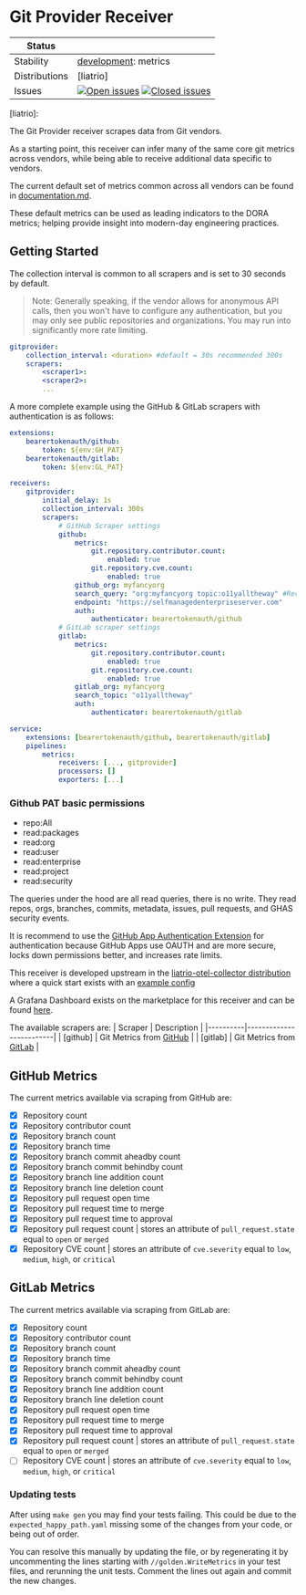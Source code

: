 # Git Provider Receiver

<!-- markdownlint-disable -->
<!-- status autogenerated section -->
| Status        |           |
| ------------- |-----------|
| Stability     | [development]: metrics   |
| Distributions | [liatrio] |
| Issues        | [![Open issues](https://img.shields.io/github/issues-search/open-telemetry/opentelemetry-collector-contrib?query=is%3Aissue%20is%3Aopen%20label%3Areceiver%2Fgitprovider%20&label=open&color=orange&logo=opentelemetry)](https://github.com/open-telemetry/opentelemetry-collector-contrib/issues?q=is%3Aopen+is%3Aissue+label%3Areceiver%2Fgitprovider) [![Closed issues](https://img.shields.io/github/issues-search/open-telemetry/opentelemetry-collector-contrib?query=is%3Aissue%20is%3Aclosed%20label%3Areceiver%2Fgitprovider%20&label=closed&color=blue&logo=opentelemetry)](https://github.com/open-telemetry/opentelemetry-collector-contrib/issues?q=is%3Aclosed+is%3Aissue+label%3Areceiver%2Fgitprovider) |

[development]: https://github.com/open-telemetry/opentelemetry-collector#development
[liatrio]:
<!-- end autogenerated section -->
<!-- markdownlint-enable -->

The Git Provider receiver scrapes data from Git vendors.

As a starting point, this receiver can infer many of the same core git metrics
across vendors, while being able to receive additional data specific to vendors.

The current default set of metrics common across all vendors can be found in [documentation.md](./documentation.md).

These default metrics can be used as leading indicators to the DORA metrics;
helping provide insight into modern-day engineering practices.

## Getting Started

The collection interval is common to all scrapers and is set to 30 seconds by default.

> Note: Generally speaking, if the vendor allows for anonymous API calls, then you
> won't have to configure any authentication, but you may only see public repositories
> and organizations. You may run into significantly more rate limiting.

```yaml
gitprovider:
    collection_interval: <duration> #default = 30s recommended 300s
    scrapers:
        <scraper1>:
        <scraper2>:
        ...
```

A more complete example using the GitHub & GitLab scrapers with authentication is as follows:

```yaml
extensions:
    bearertokenauth/github:
        token: ${env:GH_PAT}
    bearertokenauth/gitlab:
        token: ${env:GL_PAT}

receivers:
    gitprovider:
        initial_delay: 1s
        collection_interval: 300s
        scrapers:
            # GitHub Scraper settings
            github:
                metrics:
                    git.repository.contributor.count:
                        enabled: true
                    git.repository.cve.count:
                        enabled: true
                github_org: myfancyorg
                search_query: "org:myfancyorg topic:o11yalltheway" #Recommended optional query override, defaults to "{org,user}:<github_org>"
                endpoint: "https://selfmanagedenterpriseserver.com"
                auth:
                    authenticator: bearertokenauth/github
            # GitLab scraper settings
            gitlab:
                metrics:
                    git.repository.contributor.count:
                        enabled: true
                    git.repository.cve.count:
                        enabled: true
                gitlab_org: myfancyorg
                search_topic: "o11yalltheway"
                auth:
                    authenticator: bearertokenauth/gitlab

service:
    extensions: [bearertokenauth/github, bearertokenauth/gitlab]
    pipelines:
        metrics:
            receivers: [..., gitprovider]
            processors: []
            exporters: [...]
```

### Github PAT basic permissions
* repo:All
* read:packages
* read:org
* read:user
* read:enterprise
* read:project
* read:security

The queries under the hood are all read queries, there is no write. They read repos, orgs, branches, commits, metadata, issues, pull requests, and GHAS security events.

It is recommend to use the [GitHub App Authentication Extension](https://github.com/liatrio/liatrio-otel-collector/tree/main/extension/githubappauthextension) for authentication because GitHub Apps use OAUTH and are more secure, locks down permissions better, and increases rate limits.

This receiver is developed upstream in the [liatrio-otel-collector distribution](https://github.com/liatrio/liatrio-otel-collector)
where a quick start exists with an [example config](https://github.com/liatrio/liatrio-otel-collector/blob/main/config/config.yaml)

A Grafana Dashboard exists on the marketplace for this receiver and can be
found [here](https://grafana.com/grafana/dashboards/20976-engineering-effectiveness-metrics/).

The available scrapers are:
| Scraper  | Description             |
|----------|-------------------------|
| [github] | Git Metrics from [GitHub](https://github.com/) |
| [gitlab] | Git Metrics from [GitLab](https://gitlab.com)  |

## GitHub Metrics

The current metrics available via scraping from GitHub are:

- [x] Repository count
- [x] Repository contributor count
- [x] Repository branch count
- [x] Repository branch time
- [x] Repository branch commit aheadby count
- [x] Repository branch commit behindby count
- [x] Repository branch line addition count
- [x] Repository branch line deletion count
- [x] Repository pull request open time
- [x] Repository pull request time to merge
- [x] Repository pull request time to approval
- [x] Repository pull request count | stores an attribute of `pull_request.state` equal to `open` or `merged`
- [x] Repository CVE count | stores an attribute of `cve.severity` equal to `low`, `medium`, `high`, or `critical`

## GitLab Metrics

The current metrics available via scraping from GitLab are:

- [x] Repository count
- [x] Repository contributor count
- [x] Repository branch count
- [x] Repository branch time
- [x] Repository branch commit aheadby count
- [x] Repository branch commit behindby count
- [x] Repository branch line addition count
- [x] Repository branch line deletion count
- [x] Repository pull request open time
- [x] Repository pull request time to merge
- [x] Repository pull request time to approval
- [x] Repository pull request count | stores an attribute of `pull_request.state` equal to `open` or `merged`
- [ ] Repository CVE count | stores an attribute of `cve.severity` equal to `low`, `medium`, `high`, or `critical`

### Updating tests

After using `make gen` you may find your tests failing. This could be due to the
`expected_happy_path.yaml` missing some of the changes from your code, or being
out of order.

You can resolve this manually by updating the file, or by regenerating it by
uncommenting the lines starting with `//golden.WriteMetrics` in your test files,
and rerunning the unit tests. Comment the lines out again and commit the new
changes.
